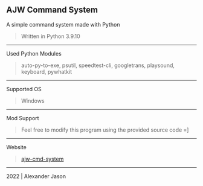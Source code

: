 AJW Command System
-------------------------------------------
A simple command system made with Python
>Written in Python 3.9.10
___________________________________________
Used Python Modules
>auto-py-to-exe, psutil, speedtest-cli, googletrans, playsound, keyboard, pywhatkit
___________________________________________
Supported OS
>Windows
___________________________________________
Mod Support
>Feel free to modify this program using the provided source code =]
___________________________________________
Website 
>[ajw-cmd-system](https://sites.google.com/view/ajw-cmd-system/) 
___________________________________________
2022 | Alexander Jason
